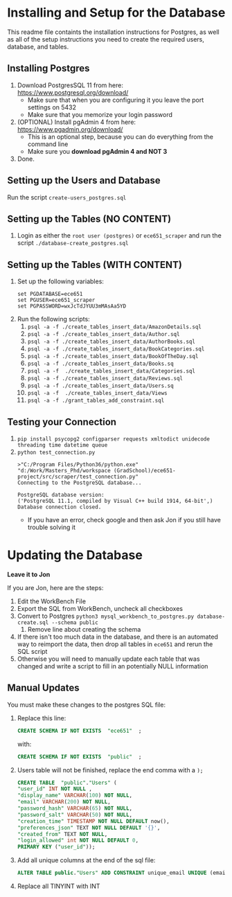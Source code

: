 Installing and Setup for the Database
=====================================

This readme file containts the installation instructions for Postgres, 
as well as all of the setup instructions you need to create the required users, database, and tables.


Installing Postgres
-------------------
1. Download PostgresSQL 11 from here: https://www.postgresql.org/download/
    * Make sure that when you are configuring it you leave the port settings on 5432
    * Make sure that you memorize your login password
1. (OPTIONAL) Install pgAdmin 4 from here: https://www.pgadmin.org/download/
    * This is an optional step, because you can do everything from the command line
    * Make sure you **download pgAdmin 4 and NOT 3**
1. Done.


Setting up the Users and Database
---------------------------------
Run the script `create-users_postgres.sql`

Setting up the Tables (NO CONTENT)
---------------------
1. Login as either the `root user (postgres)` or `ece651_scraper` and run the script `./database-create_postgres.sql`

Setting up the Tables (WITH CONTENT)
---------------------
1. Set up the following variables:
    ```
    set PGDATABASE=ece651
    set PGUSER=ece651_scraper
    set PGPASSWORD=wxJcTdJYUU3mMAsAa5YD
    ```
1. Run the following scripts:
    1. `psql -a -f ./create_tables_insert_data/AmazonDetails.sql`
    1. `psql -a -f ./create_tables_insert_data/Author.sql`
    1. `psql -a -f ./create_tables_insert_data/AuthorBooks.sql`
    1. `psql -a -f ./create_tables_insert_data/BookCategories.sql`
    1. `psql -a -f ./create_tables_insert_data/BookOfTheDay.sql`
    1. `psql -a -f ./create_tables_insert_data/Books.sq`
    1. `psql -a -f  ./create_tables_insert_data/Categories.sql`
    1. `psql -a -f ./create_tables_insert_data/Reviews.sql`
    1. `psql -a -f ./create_tables_insert_data/Users.sq`
    1. `psql -a -f  ./create_tables_insert_data/Views`
    1. `psql -a -f ./grant_tables_add_constraint.sql`

Testing your Connection
-----------------------
1. `pip install psycopg2 configparser requests xmltodict unidecode threading time datetime queue`
1. `python test_connection.py`
    ```
    >"C:/Program Files/Python36/python.exe" "d:/Work/Masters_Phd/workspace (GradSchool)/ece651-project/src/scraper/test_connection.py"
    Connecting to the PostgreSQL database...

    PostgreSQL database version:
    ('PostgreSQL 11.1, compiled by Visual C++ build 1914, 64-bit',)
    Database connection closed.
    ```
    * If you have an error, check google and then ask Jon if you still have trouble solving it


Updating the Database
=====================
**Leave it to Jon**

If you are Jon, here are the steps:
1. Edit the WorkBench File
1. Export the SQL from WorkBench, uncheck all checkboxes
1. Convert to Postgres `python3 mysql_workbench_to_postgres.py database-create.sql --schema public`
    1. Remove line about creating the schema
1. If there isn't too much data in the database, and there is an automated way to reimport the data, then drop all tables in `ece651` and rerun the SQL script
1. Otherwise you will need to manually update each table that was changed and write a script to fill in an potentially NULL information

Manual Updates
--------------
You must make these changes to the postgres SQL file:
1. Replace this line:
    ```sql
    CREATE SCHEMA IF NOT EXISTS  "ece651"  ;
    ```
    with:
    ```sql
    CREATE SCHEMA IF NOT EXISTS  "public"  ;
    ```
1. Users table will not be finished, replace the end comma with a `);`
    ```sql
    CREATE TABLE  "public"."Users" (
    "user_id" INT NOT NULL ,
    "display_name" VARCHAR(100) NOT NULL,
    "email" VARCHAR(200) NOT NULL,
    "password_hash" VARCHAR(65) NOT NULL,
    "password_salt" VARCHAR(50) NOT NULL,
    "creation_time" TIMESTAMP NOT NULL DEFAULT now(),
    "preferences_json" TEXT NOT NULL DEFAULT '{}',
    "created_from" TEXT NOT NULL,
    "login_allowed" int NOT NULL DEFAULT 0,
    PRIMARY KEY ("user_id"));
    ```
1. Add all unique columns at the end of the sql file: 
    ```sql
    ALTER TABLE public."Users" ADD CONSTRAINT unique_email UNIQUE (email);
    ```
1. Replace all TINYINT with INT